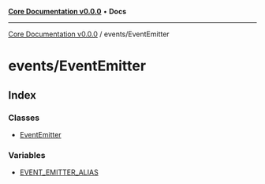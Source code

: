 [**Core Documentation v0.0.0**](../../README.md) • **Docs**

***

[Core Documentation v0.0.0](../../modules.md) / events/EventEmitter

# events/EventEmitter

## Index

### Classes

- [EventEmitter](classes/EventEmitter.md)

### Variables

- [EVENT\_EMITTER\_ALIAS](variables/EVENT_EMITTER_ALIAS.md)

